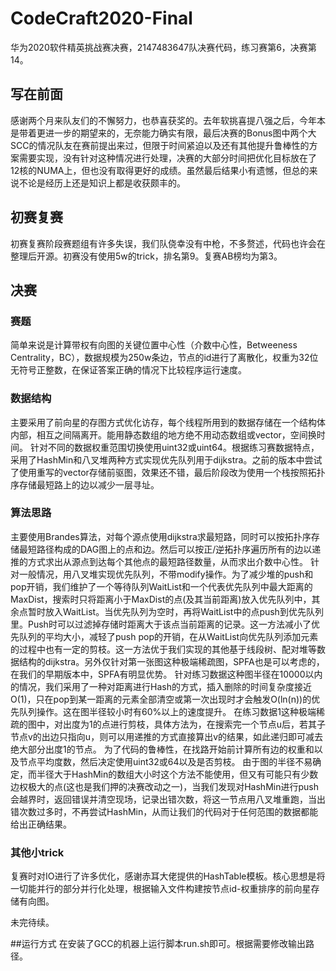 # CodeCraft2020-Final
华为2020软件精英挑战赛决赛，2147483647队决赛代码，练习赛第6，决赛第14。

## 写在前面
感谢两个月来队友们的不懈努力，也恭喜获奖的。去年软挑喜提八强之后，今年本是带着更进一步的期望来的，无奈能力确实有限，最后决赛的Bonus图中两个大SCC的情况队友在赛前提出来过，但限于时间紧迫以及还有其他提升鲁棒性的方案需要实现，没有针对这种情况进行处理，决赛的大部分时间把优化目标放在了12核的NUMA上，但也没有取得更好的成绩。虽然最后结果小有遗憾，但总的来说不论是经历上还是知识上都是收获颇丰的。

## 初赛复赛
初赛复赛阶段赛题组有许多失误，我们队侥幸没有中枪，不多赘述，代码也许会在整理后开源。初赛没有使用5w的trick，排名第9。复赛AB榜均为第3。

## 决赛
### 赛题
简单来说是计算带权有向图的关键位置中心性（介数中心性，Betweeness Centrality，BC），数据规模为250w条边，节点的id进行了离散化，权重为32位无符号正整数，在保证答案正确的情况下比较程序运行速度。
### 数据结构
主要采用了前向星的存图方式优化访存，每个线程所用到的数据存储在一个结构体内部，相互之间隔离开。能用静态数组的地方绝不用动态数组或vector，空间换时间。
针对不同的数据权重范围切换使用uint32或uint64。根据练习赛数据特点，采用了HashMin和八叉堆两种方式实现优先队列用于dijkstra。之前的版本中尝试了使用重写的vector存储前驱图，效果还不错，最后阶段改为使用一个栈按照拓扑序存储最短路上的边以减少一层寻址。
### 算法思路
主要使用Brandes算法，对每个源点使用dijkstra求最短路，同时可以按拓扑序存储最短路径构成的DAG图上的点和边。然后可以按正/逆拓扑序遍历所有的边以递推的方式求出从源点到达每个其他点的最短路径数量，从而求出介数中心性。
针对一般情况，用八叉堆实现优先队列，不带modify操作。为了减少堆的push和pop开销，我们维护了一个等待队列WaitList和一个代表优先队列中最大距离的MaxDist，搜索时只将距离小于MaxDist的点(及其当前距离)放入优先队列中，其余点暂时放入WaitList。当优先队列为空时，再将WaitList中的点push到优先队列里。Push时可以过滤掉存储时距离大于该点当前距离的记录。这一方法减小了优先队列的平均大小，减轻了push pop的开销，在从WaitList向优先队列添加元素的过程中也有一定的剪枝。这一方法优于我们实现的其他基于线段树、配对堆等数据结构的dijkstra。另外仅针对第一张图这种极端稀疏图，SPFA也是可以考虑的，在我们的早期版本中，SPFA有明显优势。
针对练习数据这种图半径在10000以内的情况，我们采用了一种对距离进行Hash的方式，插入删除的时间复杂度接近O(1)，只在pop到某一距离的元素全部清空或第一次出现时才会触发O(ln(n))的优先队列操作。这在图半径较小时有60%以上的速度提升。
在练习数据1这种极端稀疏的图中，对出度为1的点进行剪枝，具体方法为，在搜索完一个节点u后，若其子节点v的出边只指向u，则可以用递推的方式直接算出v的结果，如此递归即可减去绝大部分出度1的节点。
为了代码的鲁棒性，在找路开始前计算所有边的权重和以及节点平均度数，然后决定使用uint32或64以及是否剪枝。
由于图的半径不易确定，而半径大于HashMin的数组大小时这个方法不能使用，但又有可能只有少数边权极大的点(这也是我们押的决赛改动之一)，当我们发现对HashMin进行push会越界时，返回错误并清空现场，记录出错次数，将这一节点用八叉堆重跑，当出错次数过多时，不再尝试HashMin，从而让我们的代码对于任何范围的数据都能给出正确结果。

### 其他小trick
复赛时对IO进行了许多优化，感谢赤耳大佬提供的HashTable模板。核心思想是将一切能并行的部分并行化处理，根据输入文件构建按节点id-权重排序的前向星存储有向图。

未完待续。


##运行方式
在安装了GCC的机器上运行脚本run.sh即可。根据需要修改输出路径。
